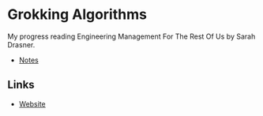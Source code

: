 # Grokking Algorithms

My progress reading Engineering Management For The Rest Of Us by Sarah Drasner.

- [Notes](notes.md)

## Links

- [Website](https://www.engmanagement.dev/)
